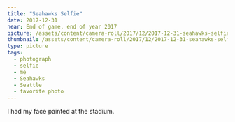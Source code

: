 ```yaml
---
title: "Seahawks Selfie"
date: 2017-12-31
near: End of game, end of year 2017
picture: /assets/content/camera-roll/2017/12/2017-12-31-seahawks-selfie/20171231_210730071_iOS.jpg
thumbnail: /assets/content/camera-roll/2017/12/2017-12-31-seahawks-selfie/20171231_210730071_iOS-thumbnail.jpg
type: picture
tags:
  - photograph
  - selfie
  - me
  - Seahawks
  - Seattle
  - favorite photo
---
```

I had my face painted at the stadium.